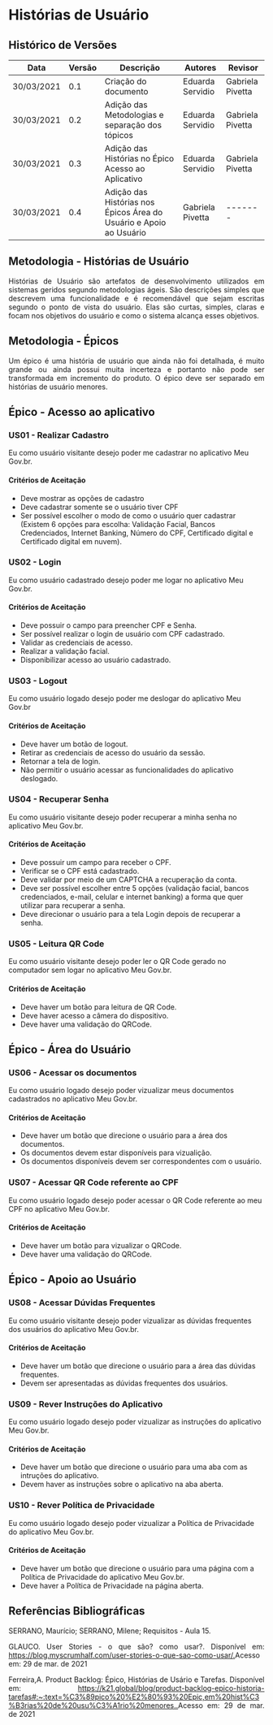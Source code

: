 # Histórias de Usuário

## Histórico de Versões

| Data       | Versão | Descrição                                           | Autores                   | Revisor |
| ---------- | ------ | --------------------------------------------------- | ------------------------- | ------- |
| 30/03/2021 | 0.1    | Criação do documento                                | Eduarda Servidio          | Gabriela Pivetta |
| 30/03/2021 | 0.2    | Adição das Metodologias e separação dos tópicos     | Eduarda Servidio          | Gabriela Pivetta |
| 30/03/2021 | 0.3    | Adição das Histórias no Épico Acesso ao Aplicativo  | Eduarda Servidio          | Gabriela Pivetta |
| 30/03/2021 | 0.4    | Adição das Histórias nos Épicos Área do Usuário e Apoio ao Usuário  | Gabriela Pivetta          | ------- |

## Metodologia - Histórias de Usuário
<p align="justify">Histórias de Usuário são artefatos de desenvolvimento utilizados em sistemas geridos
segundo metodologias ágeis. São descrições simples que descrevem uma
funcionalidade e é recomendável que sejam escritas segundo o ponto de vista do usuário.
Elas são curtas, simples, claras e focam nos objetivos do usuário e como o sistema alcança esses objetivos.</p>

## Metodologia - Épicos
<p align="justify">Um épico é uma história de usuário que ainda não foi detalhada, é muito grande ou ainda
possui muita incerteza e portanto não pode ser transformada em incremento do produto.
O épico deve ser separado em histórias de usuário menores.</p>

## Épico - Acesso ao aplicativo

### US01 - Realizar Cadastro
Eu como usuário visitante desejo poder me cadastrar no aplicativo Meu Gov.br.
#### Critérios de Aceitação
* Deve mostrar as opções de cadastro
* Deve cadastrar somente se o usuário tiver CPF
* Ser possível escolher o modo de como o usuário quer cadastrar
(Existem 6 opções para escolha: Validação Facial, Bancos Credenciados,
Internet Banking, Número do CPF, Certificado digital e Certificado digital em nuvem).

### US02 - Login
Eu como usuário cadastrado desejo poder me logar no aplicativo Meu Gov.br.
#### Critérios de Aceitação
* Deve possuir o campo para preencher CPF e Senha.
* Ser possível realizar o login de usuário com CPF cadastrado.
* Validar as credenciais de acesso.
* Realizar a validação facial.
* Disponibilizar acesso ao usuário cadastrado.

### US03 - Logout
Eu como usuário logado desejo poder me deslogar do aplicativo Meu Gov.br
#### Critérios de Aceitação
* Deve haver um botão de logout.
* Retirar as credenciais de acesso do usuário da sessão.
* Retornar a tela de login.
* Não permitir o usuário acessar as funcionalidades do aplicativo deslogado.

### US04 - Recuperar Senha
Eu como usuário visitante desejo poder recuperar a minha senha no aplicativo Meu Gov.br.
#### Critérios de Aceitação
* Deve possuir um campo para receber o CPF.
* Verificar se o CPF está cadastrado.
* Deve validar por meio de um CAPTCHA a recuperação da conta.
* Deve ser possível escolher entre 5 opções (validação facial,
bancos credenciados, e-mail, celular e internet banking) a forma
que quer utilizar para recuperar a senha.
* Deve direcionar o usuário para a tela Login depois de recuperar a senha.

### US05 - Leitura QR Code
Eu como usuário visitante desejo poder ler o QR Code gerado no computador sem logar no aplicativo Meu Gov.br.
#### Critérios de Aceitação
* Deve haver um botão para leitura de QR Code.
* Deve haver acesso a câmera do dispositivo.
* Deve haver uma validação do QRCode.

## Épico - Área do Usuário

### US06 - Acessar os documentos
Eu como usuário logado desejo poder vizualizar meus documentos cadastrados no aplicativo Meu Gov.br.
#### Critérios de Aceitação
* Deve haver um botão que direcione o usuário para a área dos documentos.
* Os documentos devem estar disponíveis para vizualição.
* Os documentos disponíveis devem ser correspondentes com o usuário.

### US07 - Acessar QR Code referente ao CPF
Eu como usuário logado desejo poder acessar o QR Code referente ao meu CPF no aplicativo Meu Gov.br.
#### Critérios de Aceitação
* Deve haver um botão para vizualizar o QRCode.
* Deve haver uma validação do QRCode.

## Épico - Apoio ao Usuário

### US08 - Acessar Dúvidas Frequentes
Eu como usuário visitante desejo poder vizualizar as dúvidas frequentes dos usuários do aplicativo Meu Gov.br.
#### Critérios de Aceitação
* Deve haver um botão que direcione o usuário para a área das dúvidas frequentes.
* Devem ser apresentadas as dúvidas frequentes dos usuários.

### US09 - Rever Instruções do Aplicativo
Eu como usuário logado desejo poder vizualizar as instruções do aplicativo Meu Gov.br.
#### Critérios de Aceitação
* Deve haver um botão que direcione o usuário para uma aba com as intruções do aplicativo.
* Devem haver as instruções sobre o aplicativo na aba aberta.

### US10 - Rever Política de Privacidade
Eu como usuário logado desejo poder vizualizar a Política de Privacidade do aplicativo Meu Gov.br.
#### Critérios de Aceitação
* Deve haver um botão que direcione o usuário para uma página com a Política de Privacidade do aplicativo Meu Gov.br.
* Deve haver a Política de Privacidade na página aberta.

## Referências Bibliográficas
<p align="justify">SERRANO, Maurício; SERRANO, Milene; Requisitos - Aula 15.</p>
<p align="justify">GLAUCO. User Stories - o que são? como usar?. Disponível em: <a href="https://blog.myscrumhalf.com/user-stories-o-que-sao-como-usar/">https://blog.myscrumhalf.com/user-stories-o-que-sao-como-usar/.</a>Acesso em: 29 de mar. de 2021</p>
<p align="justify">Ferreira,A. Product Backlog: Épico, Histórias de Usário e Tarefas. Disponível em: <a href="https://k21.global/blog/product-backlog-epico-historia-tarefas#:~:text=%C3%89pico%20%E2%80%93%20Epic,em%20hist%C3%B3rias%20de%20usu%C3%A1rio%20menores.">https://k21.global/blog/product-backlog-epico-historia-tarefas#:~:text=%C3%89pico%20%E2%80%93%20Epic,em%20hist%C3%B3rias%20de%20usu%C3%A1rio%20menores..</a>Acesso em: 29 de mar. de 2021</p>
